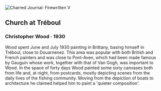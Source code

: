 <div class="artwork-of-the-day">
  <div class="container">
    <div class="img-wrapper">
      <img
        src="https://uploads1.wikiart.org/images/christopher-wood/church-at-tr-boul-1930.jpg!Large.jpg"
        alt="Charred Journal: Firewritten V" />
    </div>
    <div class="artwork-detail">
      <div class="artwork-origin"> 
        <h2 class="artwork-name">Church at Tréboul</h2>
        <h3 class="artist">
          Christopher Wood
                    ·  1930
        </h3>
      </div>
      <p class="description">
        <span class="artwork-description-text ng-binding" ng-bind-html="viewModel.ArtworkOfTheDay.Description | unsafe">Wood spent June and July 1930 painting in Brittany, basing himself in Tréboul, close to Douarnenez. This area was popular with both British and French painters and was close to Pont-Aven, which had been made famous by Gauguin whose work, together with that of Van Gogh, was important to Wood. In the space of forty days Wood painted some sixty canvases both from life and, at night, from postcards, mostly depicting scenes from the daily lives of the fishing community. Moving from the depiction of boats to architecture he claimed helped him to paint a 'quieter composition'.</span>
                        <div class="text-shadow-container" ng-show="showShadow" style=""></div>
      </p>
    </div>
  </div>

</div>
